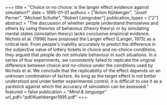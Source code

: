 +++
title = "Choice or no choice: is the langer effect evidence against simulation?"
date = 1995-01-01
authors = ["Anton Kühberger", "Josef Perner", "Michael Schulte", "Robert Leingruber"]
publication_types = ["2"]
abstract = "The discussion of whether people understand themselves and others by using theories of behaviour (theory theory) or by simulating mental states (simulation theory) lacks conclusive empirical evidence. Nichols et al. (1996) have proposed the Langer effect (Langer, 1975) as a critical test. From people's inability accurately to predict the difference in the subjective value of lottery tickets in choice and no-choice conditions, they argued that people do not simulate behaviour in such situations. In a series of four experiments, we consistently failed to replicate the original difference between choice and no-choice under the conditions used by Nichols et al. We conclude that the replicability of the effect depends on an unknown combination of factors. As long as the target effect is not better understood and under better experimental control, it is difficult to use it as a yardstick against which the accuracy of simulation can be assessed."
featured = false
publication = "*Mind & language*"
url_pdf="pdf/Kuehberger1995.pdf"
+++

